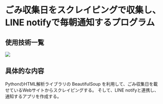 # ごみ収集日をスクレイピングで収集し、LINE notifyで毎朝通知するプログラム

## 使用技術一覧
<img src="https://img.shields.io/badge/-Python-%3776AB.svg?logo=python&style=flat">

## 具体的な内容
PythonのHTML解析ライブラリの BeautifulSoup を利用して、ごみ収集日を載せているWebサイトからスクレイピングする。
そして、LINE notifyと連携し、通知するアプリを作成する。

